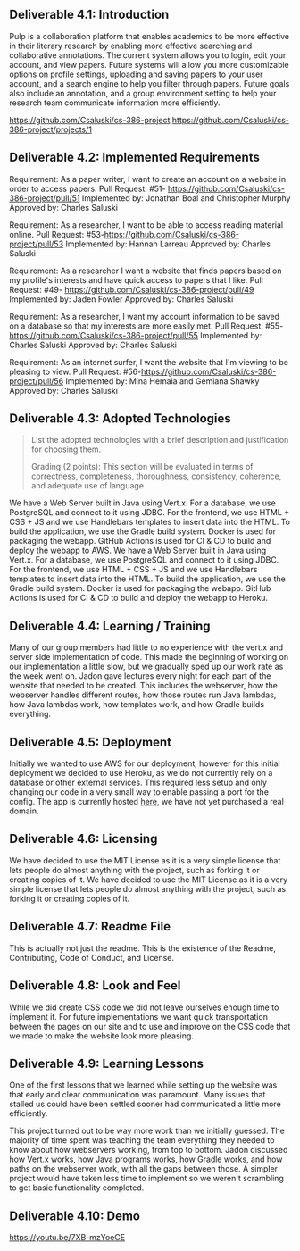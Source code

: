 ## Deliverable 4.1: Introduction

Pulp is a collaboration platform that enables academics to be more effective in their literary research by enabling more effective searching and collaborative annotations. The current system allows you to login, edit your account, and  view papers. Future systems will allow you more customizable options on profile settings, uploading and saving papers to your user account, and a search engine to help you filter through papers. Future goals also include an annotation, and a group environment setting to help your research team communicate information more efficiently.

https://github.com/Csaluski/cs-386-project
https://github.com/Csaluski/cs-386-project/projects/1

## Deliverable 4.2: Implemented Requirements

Requirement: As a paper writer, I want to create an account on a website in order to access papers.
Pull Request: #51- https://github.com/Csaluski/cs-386-project/pull/51
Implemented by: Jonathan Boal and Christopher Murphy
Approved by: Charles Saluski

Requirement: As a researcher, I want to be able to access reading material online.
Pull Request: #53-https://github.com/Csaluski/cs-386-project/pull/53
Implemented by: Hannah Larreau
Approved by: Charles Saluski

Requirement: As a researcher I want a website that finds papers based on my profile's interests and have quick access to papers that I like.
Pull Request: #49- https://github.com/Csaluski/cs-386-project/pull/49
Implemented by: Jaden Fowler
Approved by: Charles Saluski

Requirement: As a researcher, I want my account information to be saved on a database so that my interests are more easily met.
Pull Request: #55- https://github.com/Csaluski/cs-386-project/pull/55
Implemented by: Charles Saluski
Approved by: Charles Saluski

Requirement: As an internet surfer, I want the website that I'm viewing to be pleasing to view.
Pull Request: #56-https://github.com/Csaluski/cs-386-project/pull/56
Implemented by: Mina Hemaia and Gemiana Shawky
Approved by: Charles Saluski

## Deliverable 4.3: Adopted Technologies

> List the adopted technologies with a brief description and justification for choosing them.
>
> Grading (2 points): This section will be evaluated in terms of correctness, completeness, thoroughness, consistency, coherence, and adequate use of language

We have a Web Server built in Java using Vert.x. For a database, we use PostgreSQL and connect to it using JDBC. For the frontend, we use HTML + CSS + JS and we use Handlebars templates to insert data into the HTML. To build the application, we use the Gradle build system. Docker is used for packaging the webapp. GitHub Actions is used for CI & CD to build and deploy the webapp to AWS.
We have a Web Server built in Java using Vert.x. For a database, we use
PostgreSQL and connect to it using JDBC. For the frontend, we use HTML + CSS +
JS and we use Handlebars templates to insert data into the HTML. To build
the application, we use the Gradle build system. Docker is used for
packaging the webapp. GitHub Actions is used for CI & CD to build and deploy
the webapp to Heroku.

## Deliverable 4.4: Learning / Training

Many of our group members had little to no experience with the vert.x and server side implementation of code. This made the beginning of working on our implementation a little slow, but we gradually sped up our work rate as the week went on. Jadon gave lectures every night for each part of the website that needed to
be created. This includes the webserver, how the webserver handles different
routes, how those routes run Java lambdas, how Java lambdas work, how
templates work, and how Gradle builds everything.

## Deliverable 4.5: Deployment

Initially we wanted to use AWS for our deployment, however for this initial deployment we decided to use Heroku, as we do not currently rely on a database or other external services.
This required less setup and only changing our code in a very small way to enable passing a port for the config.
The app is currently hosted [here](https://pulp-papers.herokuapp.com/), we have not yet purchased a real domain.

## Deliverable 4.6: Licensing

We have decided to use the MIT License as it is a very simple license that lets people do almost anything with the project, such as forking it or creating copies of it. We have decided to use the MIT License as it is a very simple license that
lets people do almost anything with the project, such as forking it or
creating copies of it.

## Deliverable 4.7: Readme File

This is actually not just the readme. This is the existence of the Readme,
Contributing, Code of Conduct, and License.

## Deliverable 4.8: Look and Feel

While we did create CSS code we did not leave ourselves enough time to implement it. For future implementations we want quick transportation between the pages on our site and to use and improve on the CSS code that we made to make the website look more pleasing.

## Deliverable 4.9: Learning Lessons

One of the first lessons that we learned while setting up the website was that early and clear communication was paramount. Many issues that stalled us could have been settled sooner had communicated a little more efficiently.

This project turned out to be way more work than we initially guessed.
The majority of time spent was teaching the team everything they needed
to know about how webservers working, from top to bottom. Jadon discussed
how Vert.x works, how Java programs works, how Gradle works, and how paths
on the webserver work, with all the gaps between those. A simpler project
would have taken less time to implement so we weren't scrambling to get basic
functionality completed.

## Deliverable 4.10: Demo

https://youtu.be/7XB-mzYoeCE
